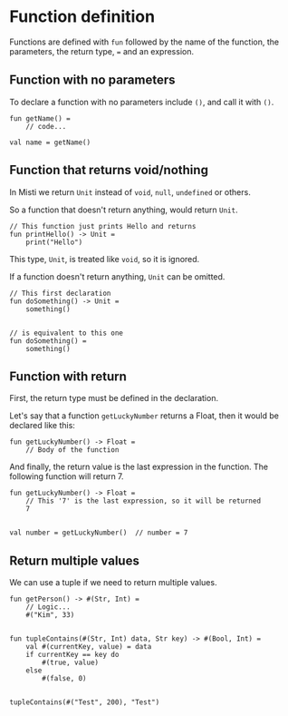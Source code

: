 # Function definition

Functions are defined with `fun` followed by the name of the function,
the parameters, the return type, `=` and an expression.

## Function with no parameters

To declare a function with no parameters include `()`, and call it with `()`.

```misti
fun getName() =
    // code...

val name = getName()
```

## Function that returns void/nothing

In Misti we return `Unit` instead of `void`, `null`, `undefined` or others.

So a function that doesn't return anything, would return `Unit`.

```misti
// This function just prints Hello and returns
fun printHello() -> Unit =
    print("Hello")
```

This type, `Unit`, is treated like `void`, so it is ignored.

If a function doesn't return anything, `Unit` can be omitted.

```misti
// This first declaration
fun doSomething() -> Unit =
    something()


// is equivalent to this one
fun doSomething() =
    something()
```

## Function with return

First, the return type must be defined in the declaration.

Let's say that a function `getLuckyNumber` returns a Float, then it
would be declared like this:

```misti
fun getLuckyNumber() -> Float =
    // Body of the function
```

And finally, the return value is the last expression in the function.
The following function will return 7.

```misti
fun getLuckyNumber() -> Float =
    // This '7' is the last expression, so it will be returned
    7


val number = getLuckyNumber()  // number = 7
```

## Return multiple values

We can use a tuple if we need to return multiple values.

```misti
fun getPerson() -> #(Str, Int) =
    // Logic...
    #("Kim", 33)


fun tupleContains(#(Str, Int) data, Str key) -> #(Bool, Int) =
    val #(currentKey, value) = data
    if currentKey == key do
        #(true, value)
    else
        #(false, 0)


tupleContains(#("Test", 200), "Test")
```


